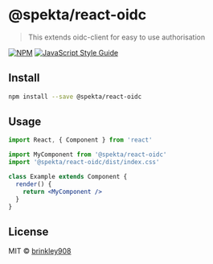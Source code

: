# @spekta/react-oidc

> This extends oidc-client for easy to use authorisation

[![NPM](https://img.shields.io/npm/v/@spekta/react-oidc.svg)](https://www.npmjs.com/package/@spekta/react-oidc) [![JavaScript Style Guide](https://img.shields.io/badge/code_style-standard-brightgreen.svg)](https://standardjs.com)

## Install

```bash
npm install --save @spekta/react-oidc
```

## Usage

```jsx
import React, { Component } from 'react'

import MyComponent from '@spekta/react-oidc'
import '@spekta/react-oidc/dist/index.css'

class Example extends Component {
  render() {
    return <MyComponent />
  }
}
```

## License

MIT © [brinkley908](https://github.com/brinkley908)
